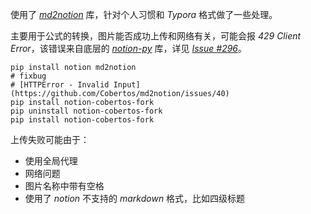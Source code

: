 使用了 [*md2notion*](https://github.com/Cobertos/md2notion) 库，针对个人习惯和 *Typora* 格式做了一些处理。

主要用于公式的转换，图片能否成功上传和网络有关，可能会报 *429 Client Error*，该错误来自底层的 [*notion-py*](https://github.com/jamalex/notion-py) 库，详见 [*Issue #296*](https://github.com/jamalex/notion-py/issues/296)。



```shell
pip install notion md2notion
# fixbug
# [HTTPError - Invalid Input](https://github.com/Cobertos/md2notion/issues/40)
pip install notion-cobertos-fork
pip uninstall notion-cobertos-fork
pip install notion-cobertos-fork
```



上传失败可能由于：

- 使用全局代理
- 网络问题
- 图片名称中带有空格
- 使用了 *notion* 不支持的 *markdown* 格式，比如四级标题
